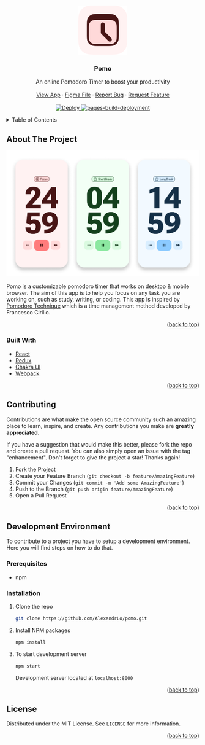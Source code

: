 <div id="top"></div>

<!-- PROJECT LOGO -->
<br />
<div align="center">
  <a href="https://alexandrlo.github.io/pomo/">
    <img src="images/logo.png" alt="Logo" width="128" height="128" >
  </a>

<h3 align="center">Pomo</h3>

  <p align="center">
    An online Pomodoro Timer to boost your productivity
    <br />
    <br />
    <a href="https://alexandrlo.github.io/pomo/">View App</a>
    ·
    <a href="https://www.figma.com/community/file/1112830528857083939">Figma File</a>
    ·
    <a href="https://github.com/AlexandrLo/pomo/issues">Report Bug</a>
    ·
    <a href="https://github.com/AlexandrLo/pomo/issues">Request Feature</a>   
    <br />
    <br />
    <a href="https://github.com/AlexandrLo/pomo/actions/workflows/deploy.yml">
      <img src="https://github.com/AlexandrLo/pomo/actions/workflows/deploy.yml/badge.svg" alt="Deploy" >
    </a>
    <a href="https://github.com/AlexandrLo/pomo/actions/workflows/pages/pages-build-deployment">
      <img src="https://github.com/AlexandrLo/pomo/actions/workflows/pages/pages-build-deployment/badge.svg?branch=gh-pages" alt="pages-build-deployment" >
    </a>
  </p>
</div>

<!-- TABLE OF CONTENTS -->
<details>
  <summary>Table of Contents</summary>
  <ol>
    <li>
      <a href="#about-the-project">About The Project</a>
      <ul>
        <li><a href="#built-with">Built With</a></li>
      </ul>
    </li>
    <li><a href="#contributing">Contributing</a></li>
    <li>
      <a href="#development-environment">Development Environment</a>
      <ul>
        <li><a href="#prerequisites">Prerequisites</a></li>
        <li><a href="#installation">Installation</a></li>
      </ul>
    </li>
    <li><a href="#license">License</a></li>
  </ol>
</details>

<!-- ABOUT THE PROJECT -->

## About The Project

<div align="center">
  <a href="https://alexandrlo.github.io/pomo/">
    <img src="images/screenshots.png" alt="Logo" width="1024">
  </a>
</div>

Pomo is a customizable pomodoro timer that works on desktop & mobile browser. The aim of this app is to help you focus on any task you are working on, such as study, writing, or coding. This app is inspired by [Pomodoro Technique](https://en.wikipedia.org/wiki/Pomodoro_Technique) which is a time management method developed by Francesco Cirillo.

<p align="right">(<a href="#top">back to top</a>)</p>

### Built With

- [React](https://reactjs.org/)
- [Redux](https://redux.js.org/)
- [Chakra UI](https://chakra-ui.com/)
- [Webpack](https://webpack.js.org/)

<p align="right">(<a href="#top">back to top</a>)</p>

<!-- CONTRIBUTING -->

## Contributing

Contributions are what make the open source community such an amazing place to learn, inspire, and create. Any contributions you make are **greatly appreciated**.

If you have a suggestion that would make this better, please fork the repo and create a pull request. You can also simply open an issue with the tag "enhancement".
Don't forget to give the project a star! Thanks again!

1. Fork the Project
2. Create your Feature Branch (`git checkout -b feature/AmazingFeature`)
3. Commit your Changes (`git commit -m 'Add some AmazingFeature'`)
4. Push to the Branch (`git push origin feature/AmazingFeature`)
5. Open a Pull Request

<p align="right">(<a href="#top">back to top</a>)</p>

<!-- DEVELOPMENT ENVIRONMENT -->

## Development Environment

To contribute to a project you have to setup a development environment. Here you will find steps on how to do that.

### Prerequisites

- npm

### Installation

1. Clone the repo

   ```sh
   git clone https://github.com/AlexandrLo/pomo.git
   ```

2. Install NPM packages

   ```sh
   npm install
   ```

3. To start development server

   ```sh
   npm start
   ```

   Development server located at `localhost:8000`

<p align="right">(<a href="#top">back to top</a>)</p>

<!-- LICENSE -->

## License

Distributed under the MIT License. See `LICENSE` for more information.

<p align="right">(<a href="#top">back to top</a>)</p>
